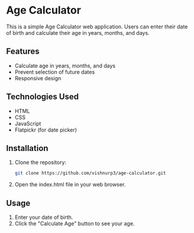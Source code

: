# Age Calculator

This is a simple Age Calculator web application. Users can enter their date of birth and calculate their age in years,
months, and days.

## Features

- Calculate age in years, months, and days
- Prevent selection of future dates
- Responsive design

## Technologies Used

- HTML
- CSS
- JavaScript
- Flatpickr (for date picker)

## Installation

1. Clone the repository:
   ```bash
   git clone https://github.com/vishnurp3/age-calculator.git

2. Open the index.html file in your web browser.

## Usage

1. Enter your date of birth.
2. Click the "Calculate Age" button to see your age.